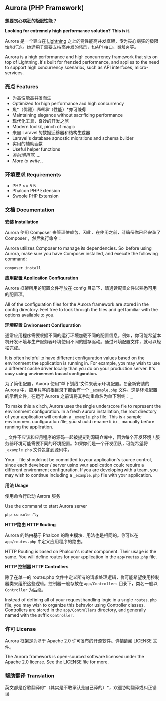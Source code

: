 ## Aurora (PHP Framework)

**想要丧心病狂的极限性能？**

**Looking for extremely high performance solution? This is it.**

Aurora 是一个建立在 [Lightning](https://github.com/zxz054321/lightning) 之上的高性能高并发框架，专为丧心病狂的极限性能打造。她适用于需要支持高并发的场景，如API 接口、微服务等。

Aurora is a high performance and high concurrency framework that sits on top of Lightning. It's built for frenzied performance, and applies to the need to support high concurrency scenarios, such as API interfaces, micro-services.

### 亮点 Features

 - 为高性能高并发而生
 - Optimized for high performance and high concurrency
 - 魚*（优雅）*和熊掌*（性能）*亦可兼得
 - Maintaining elegance without sacrificing performance
 - 现代化工具，奇妙的开发之旅
 - Modern toolkit, pinch of magic
 - 来自 Laravel 的数据迁移器和结构生成器
 - Laravel's database agnostic migrations and schema builder
 - 实用的辅助函数
 - Useful helper functions
 - *有时间再写……*
 - *More to write...*

### 环境要求 Requirements

- PHP >= 5.5
- Phalcon PHP Extension
- Swoole PHP Extension


### 文档 Documentation

**安装 Installation**

Aurora 使用 Composer 来管理依赖包。因此，在使用之前，请确保你已经安装了 Composer ，然后执行命令：

Aurora utilizes Composer to manage its dependencies. So, before using Aurora, make sure you have Composer installed, and execute the following command:

    composer install

**应用配置 Application Configuration**

Aurora 框架所用的配置文件存放在 config 目录下，请通读配置文件以熟悉可用的配置项。

All of the configuration files for the Aurora framework are stored in the config directory. Feel free to look through the files and get familiar with the options available to you.

**环境配置 Environment Configuration**

通常应用程序需要根据不同的运行环境加载不同的配置信息。例如，你可能希望本机开发环境与生产服务器环境使用不同的缓存驱动。通过环境配置文件，就可以轻松完成。

It is often helpful to have different configuration values based on the environment the application is running in. For example, you may wish to use a different cache driver locally than you do on your production server. It's easy using environment based configuration.

为了简化配置，Aurora 使用“单下划线”文件来表示环境配置。在全新安装的 Aurora 中，应用程序的根目录下都会有一个 `_example.php` 文件。这是环境配置的示例文件，在运行 Aurora 之前请将其手动重命名为单下划线： `_`

To make this a cinch, Aurora uses the single underscore file to represent the environment configuration. In a fresh Aurora installation, the root directory of your application will contain a `_example.php` file. This is a sample environment configuration file, you should rename it to `_` manually before running the application.

`_` 文件不应该和应用程序的源码一起被提交到源码仓库中，因为每个开发环境 / 服务器环境可能需要不同的环境配置。如果你们是一个开发团队，可能希望将 `_example.php` 文件包含到源码中。

Your `_` file should not be committed to your application's source control, since each developer / server using your application could require a different environment configuration. If you are developing with a team, you may wish to continue including a `_example.php` file with your application.

**用法 Usage**

使用命令行启动 Aurora 服务

Use the command to start Aurora server

    php console fly

**HTTP路由 HTTP Routing**

Aurora 的路由基于 Phalcon 的路由模块，用法也是相同的。你可以在 `app/routes.php` 中定义应用程序的路由。

HTTP Routing is based on Phalcon's router component. Their usage is the same. You will define routes for your application in the `app/routes.php` file.

**HTTP 控制器 HTTP Controllers**

除了在单一的 routes.php 文件中定义所有的请求处理逻辑，你可能希望使用控制器类来组织这些逻辑。控制器一般存放在 `app/Controllers` 目录下，类名一般以 `Controller` 为后缀。

Instead of defining all of your request handling logic in a single `routes.php` file, you may wish to organize this behavior using Controller classes. Controllers are stored in the `app/Controllers` directory, and generally named with the suffix `Controller`.

### 许可 License

Aurora 框架是为基于 Apache 2.0 许可发布的开源软件。详情请阅 LICENSE 文件。

The Aurora framework is open-sourced software licensed under the Apache 2.0 license.  See the LICENSE file for more.

### 帮助翻译 Translation

英文都是谷歌翻译的*（其实是不敢承认是自己译的）*，欢迎协助翻译或纠正错误